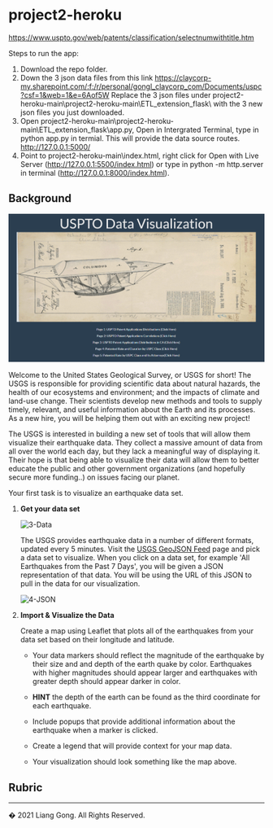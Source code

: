 # project2-heroku

https://www.uspto.gov/web/patents/classification/selectnumwithtitle.htm

Steps to run the app:
1. Download the repo folder. 
2. Down the 3 json data files from this link https://claycorp-my.sharepoint.com/:f:/r/personal/gongl_claycorp_com/Documents/uspc?csf=1&web=1&e=6Aof5W Replace the 3 json files under project2-heroku-main\project2-heroku-main\ETL_extension_flask\ with the 3 new json files you just downloaded.
3. Open project2-heroku-main\project2-heroku-main\ETL_extension_flask\app.py, Open in Intergrated Terminal, type in python app.py in termial. This will provide the data source routes. http://127.0.0.1:5000/
4. Point to project2-heroku-main\index.html, right click for Open with Live Server (http://127.0.0.1:5500/index.html) or type in python -m http.server in terminal (http://127.0.0.1:8000/index.html). 



## Background

![1-Logo](Images/FrontPage.PNG)

Welcome to the United States Geological Survey, or USGS for short! The USGS is responsible for providing scientific data about natural hazards, the health of our ecosystems and environment; and the impacts of climate and land-use change. Their scientists develop new methods and tools to supply timely, relevant, and useful information about the Earth and its processes. As a new hire, you will be helping them out with an exciting new project!

The USGS is interested in building a new set of tools that will allow them visualize their earthquake data. They collect a massive amount of data from all over the world each day, but they lack a meaningful way of displaying it. Their hope is that being able to visualize their data will allow them to better educate the public and other government organizations (and hopefully secure more funding..) on issues facing our planet.



Your first task is to visualize an earthquake data set.

1. **Get your data set**

   ![3-Data](Images/3-Data.png)

   The USGS provides earthquake data in a number of different formats, updated every 5 minutes. Visit the [USGS GeoJSON Feed](http://earthquake.usgs.gov/earthquakes/feed/v1.0/geojson.php) page and pick a data set to visualize. When you click on a data set, for example 'All Earthquakes from the Past 7 Days', you will be given a JSON representation of that data. You will be using the URL of this JSON to pull in the data for our visualization.

   ![4-JSON](Images/4-JSON.png)

2. **Import & Visualize the Data**

   Create a map using Leaflet that plots all of the earthquakes from your data set based on their longitude and latitude.

   * Your data markers should reflect the magnitude of the earthquake by their size and and depth of the earth quake by color. Earthquakes with higher magnitudes should appear larger and earthquakes with greater depth should appear darker in color.

   * **HINT** the depth of the earth can be found as the third coordinate for each earthquake.

   * Include popups that provide additional information about the earthquake when a marker is clicked.

   * Create a legend that will provide context for your map data.

   * Your visualization should look something like the map above.


## Rubric



- - -

� 2021 Liang Gong. All Rights Reserved.
